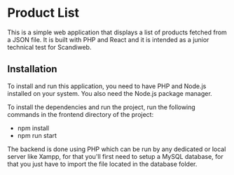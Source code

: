 # Product List

This is a simple web application that displays a list of products fetched from a JSON file. It is built with PHP and React and it is intended as a junior technical test for Scandiweb.

## Installation

To install and run this application, you need to have PHP and Node.js installed on your system. You also need the Node.js package manager.

To install the dependencies and run the project, run the following commands in the frontend directory of the project:
* npm install
* npm run start

The backend is done using PHP which can be run by any dedicated or local server like Xampp, for that you'll first need to setup a MySQL database, for that you just have to import the file located in the database folder.
